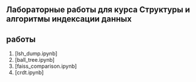 ## Лабораторные работы для курса **Структуры и алгоритмы индексации данных**
## работы
1. [lsh_dump.ipynb]
2. [ball_tree.ipynb]
3. [faiss_comparison.ipynb]
4. [crdt.ipynb]